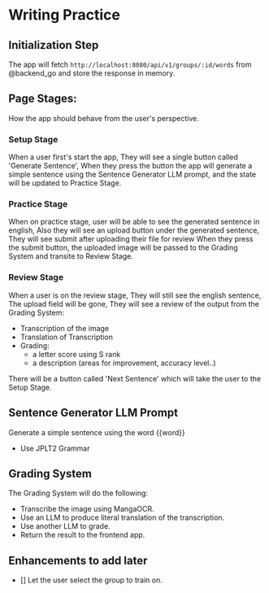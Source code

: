 # Writing Practice

## Initialization Step

The app will fetch ``http://localhost:8080/api/v1/groups/:id/words`` from @backend_go and store the response in memory.

## Page Stages:

How the app should behave from the user's perspective.

### Setup Stage

When a user first's start the app,
They will see a single button called 'Generate Sentence',
When they press the button the app will generate a simple sentence using the Sentence Generator LLM prompt, and the state will be updated to Practice Stage.

### Practice Stage

When on practice stage,
user will be able to see the generated sentence in english,
Also they will see an upload button under the generated sentence,
They will see submit after uploading their file for review
When they press the submit button, the uploaded image will be passed to the Grading System and transite to Review Stage.

### Review Stage

When a user is on the review stage,
They will still see the english sentence,
The upload field will be gone,
They will see a review of the output from the Grading System:

- Transcription of the image
- Translation of Transcription
- Grading:
  - a letter score using S rank
  - a description (areas for improvement, accuracy level..)

There will be a button called 'Next Sentence' which will take the user to the Setup Stage.

## Sentence Generator LLM Prompt

Generate a simple sentence using the word {{word}}

- Use JPLT2 Grammar

## Grading System

The Grading System will do the following:

- Transcribe the image using MangaOCR.
- Use an LLM to produce literal translation of the transcription.
- Use another LLM to grade.
- Return the result to the frontend app.

## Enhancements to add later

- [] Let the user select the group to train on.
